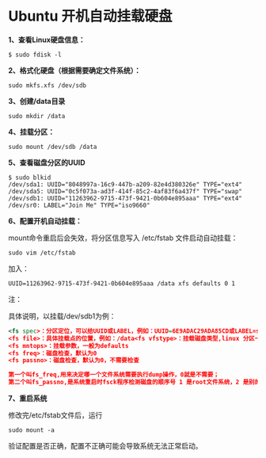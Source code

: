 # Ubuntu 开机自动挂载硬盘

**1、查看Linux硬盘信息：**

```shell
$ sudo fdisk -l 
```

**2、格式化硬盘（根据需要确定文件系统）：**

```shell
sudo mkfs.xfs /dev/sdb
```

**3、创建/data目录**

```shell
sudo mkdir /data
```

**4、挂载分区：**

```shell
sudo mount /dev/sdb /data
```

**5、查看磁盘分区的UUID**

```shell
$ sudo blkid
/dev/sda1: UUID="8048997a-16c9-447b-a209-82e4d380326e" TYPE="ext4"
/dev/sda5: UUID="0c5f073a-ad3f-414f-85c2-4af83f6a437f" TYPE="swap"
/dev/sdb1: UUID="11263962-9715-473f-9421-0b604e895aaa" TYPE="ext4"
/dev/sr0: LABEL="Join Me" TYPE="iso9660" 
```

**6、配置开机自动挂载：**

mount命令重启后会失效，将分区信息写入 /etc/fstab 文件启动自动挂载：

```shell
sudo vim /etc/fstab
```

加入：

```shell
UUID=11263962-9715-473f-9421-0b604e895aaa /data xfs defaults 0 1
```

注：<fs spec> <fs file> <fs vfstype> <fs mntops> <fs freq> <fs passno>

具体说明，以挂载/dev/sdb1为例：

```xml
<fs spec>：分区定位，可以给UUID或LABEL，例如：UUID=6E9ADAC29ADA85CD或LABEL=software
<fs file>：具体挂载点的位置，例如：/data<fs vfstype>：挂载磁盘类型,linux 分区一般为 ext4，windows 分区一般为 ntfs
<fs mntops>：挂载参数，一般为defaults
<fs freq>：磁盘检查，默认为0
<fs passno>：磁盘检查，默认为0，不需要检查

第一个叫fs_freq,用来决定哪一个文件系统需要执行dump操作，0就是不需要；
第二个叫fs_passno,是系统重启时fsck程序检测磁盘的顺序号 1 是root文件系统，2 是别的文件系统。fsck按序号检测磁盘，0表示该文件系统不被检测 dump 执行ext2的文件系统的备份操作 fsck 检测和修复文件系统
```

**7、重启系统**

修改完/etc/fstab文件后，运行

```shell
sudo mount -a
```

验证配置是否正确，配置不正确可能会导致系统无法正常启动。